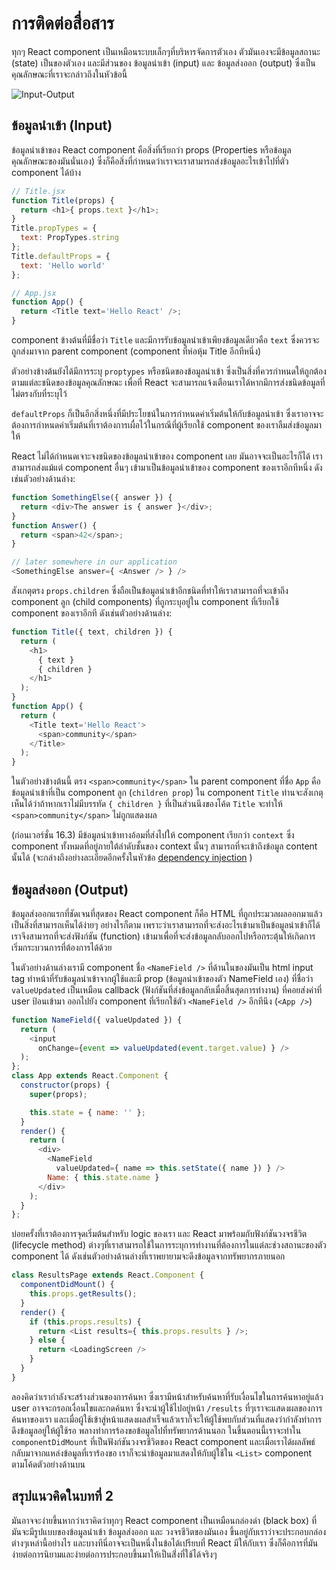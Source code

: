 # การติดต่อสื่อสาร

ทุกๆ React component เป็นเหมือนระบบเล็กๆที่บริหารจัดการตัวเอง ตัวมันเองจะมีข้อมูลสถานะ (state) เป็นของตัวเอง และมีส่วนของ ข้อมูลนำเข้า (input) และ ข้อมูลส่งออก (output) ซึ่งเป็นคุณลักษณะที่เราจะกล่าวถึงในหัวข้อนี้

![Input-Output](./communication.jpg)

## ข้อมูลนำเข้า (Input)

ข้อมูลนำเข้าของ React component คือสิ่งที่เรียกว่า props (Properties หรือข้อมูลคุณลักษณะของมันนั่นเอง) ซึ่งก็คือสิ่งที่กำหนดว่าเราจะเราสามารถส่งข้อมูลอะไรเข้าไปที่ตัว component ได้บ้าง

```js
// Title.jsx
function Title(props) {
  return <h1>{ props.text }</h1>;
}
Title.propTypes = {
  text: PropTypes.string
};
Title.defaultProps = {
  text: 'Hello world'
};

// App.jsx
function App() {
  return <Title text='Hello React' />;
}
```

component ข้างต้นที่มีชื่อว่า `Title` และมีการรับข้อมูลนำเข้าเพียงข้อมูลเดียวคือ `text` ซึ่งควรจะถูกส่งมาจาก parent component (component ที่ห่อหุ้ม Title อีกทีหนึ่ง)

ตัวอย่างข้างต้นยังได้มีการระบุ `proptypes` หรือชนิดของข้อมูลนำเข้า ซึ่งเป็นสิ่งที่ควรกำหนดให้ถูกต้องตามแต่ละชนิดของข้อมูลคุณลักษณะ เพื่อที่ React จะสามารถแจ้งเตือนเราได้หากมีการส่งชนิดข้อมูลที่ไม่ตรงกับที่ระบุไว้

`defaultProps` ก็เป็นอีกสิ่งหนึ่งที่มีประโยชน์ในการกำหนดค่าเริ่มต้นให้กับข้อมูลนำเข้า ซึ่งเราอาจจะต้องการกำหนดค่าเริ่มต้นที่เราต้องการเผื่อไว้ในกรณีที่ผู้เรียกใช้ component ของเราลืมส่งข้อมูลมาให้

React ไม่ได้กำหนดเจาะจงชนิดของข้อมูลนำเข้าของ component เลย มันอาจจะเป็นอะไรก็ได้ เราสามารถส่งแม้แต่ component อื่นๆ เข้ามาเป็นข้อมูลนำเข้าของ component ของเราอีกทีหนึ่ง ดังเช่นตัวอย่างด้านล่าง:

```js
function SomethingElse({ answer }) {
  return <div>The answer is { answer }</div>;
}
function Answer() {
  return <span>42</span>;
}

// later somewhere in our application
<SomethingElse answer={ <Answer /> } />
```

สังเกตุตรง `props.children` ซึ่งถือเป็นข้อมูลนำเข้าอีกชนิดที่ทำให้เราสามารถที่จะเข้าถึง component ลูก (child components) ที่ถูกระบุอยู่ใน component ที่เรียกใช้ component ของเราอีกที 
ดังเช่นตัวอย่างด้านล่าง:

```js
function Title({ text, children }) {
  return (
    <h1>
      { text }
      { children }
    </h1>
  );
}
function App() {
  return (
    <Title text='Hello React'>
      <span>community</span>
    </Title>
  );
}
```

ในตัวอย่างข้างต้นนี้ ตรง `<span>community</span>` ใน parent component ที่ชื่อ `App` คือ ข้อมูลนำเข้าที่เป็น component ลูก (`children prop`) ใน component `Title` ท่านจะสังเกตุเห็นได้ว่าถ้าหากเราไม่มีบรรทัด `{ children }` ที่เป็นส่วนนึงของโค้ด `Title` จะทำให้ `<span>community</span>` ไม่ถูกแสดงผล

(ก่อนเวอร์ชั่น 16.3) มีข้อมูลนำเข้าทางอ้อมที่ส่งไปให้ component เรียกว่า `context` ซึ่ง component ทั้งหมดที่อยู่ภายใต้ลำดับชั้นของ context นั้นๆ สามารถที่จะเข้าถึงข้อมูล content นั้นได้ (จะกล่างถึงอย่างละเอียดอีกครั้งในหัวข้อ [dependency injection](../chapter-10/README.md) ) 

## ข้อมูลส่งออก (Output)

ข้อมูลส่งออกแรกที่ชัดเจนที่สุดของ React component ก็คือ HTML ที่ถูกประมวลผลออกมาแล้ว เป็นสิ่งที่สามารถเห็นได้ง่ายๆ อย่างไรก็ตาม เพราะว่าเราสามารถที่จะส่งอะไรเข้ามาเป็นข้อมูลนำเข้าก็ได้ เราจึงสามารถที่จะส่งฟังก์ชัน (function) เข้ามาเพื่อที่จะส่งข้อมูลกลับออกไปหรือกระตุ้นให้เกิดการเริ่มกระบวนการที่ต้องการได้ด้วย

ในตัวอย่างด้านล่างเรามี component ชื่อ `<NameField />` ที่ด้านในของมันเป็น html input tag ทำหน้าที่รับข้อมูลนำเข้าจากผู้ใช้และมี prop (ข้อมูลนำเข้าของตัว NameField เอง) ที่ชื่อว่า `valueUpdated` เป็นเหมือน callback (ฟังก์ชันที่ส่งข้อมูลกลับเมื่อสิ้นสุดการทำงาน) ที่คอยส่งค่าที่ user ป้อนเข้ามา ออกไปยัง component ที่เรียกใช้ตัว `<NameField />` อีกทีนึง (`<App />`)

<span class="new-page"></span>

```js
function NameField({ valueUpdated }) {
  return (
    <input
      onChange={event => valueUpdated(event.target.value) } />
  );
};
class App extends React.Component {
  constructor(props) {
    super(props);

    this.state = { name: '' };
  }
  render() {
    return (
      <div>
        <NameField
          valueUpdated={ name => this.setState({ name }) } />
        Name: { this.state.name }
      </div>
    );
  }
};
```

บ่อยครั้งที่เราต้องการจุดเริ่มต้นสำหรับ logic ของเรา และ React มาพร้อมกับฟังก์ชันวงจรชีวิต (lifecycle method) ต่างๆที่เราสามารถใช้ในการระบุการทำงานที่ต้องการในแต่ละช่วงสถานะของตัว component ได้ ดังเช่นตัวอย่างด้านล่างที่เราพยายามจะดึงข้อมูลจากทรัพยากรภายนอก

```js
class ResultsPage extends React.Component {
  componentDidMount() {
    this.props.getResults();
  }
  render() {
    if (this.props.results) {
      return <List results={ this.props.results } />;
    } else {
      return <LoadingScreen />
    }
  }
}
```

ลองคิดว่าเรากำลังจะสร้างส่วนของการค้นหา ซึ่งเรามีหน้าสำหรับค้นหาที่รับเงื่อนไขในการค้นหาอยู่แล้ว user อาจจะกรอกเงื่อนไขและกดค้นหา ซึ่งจะนำผู้ใช้ไปอยู่หน้า `/results` ที่ๆเราจะแสดงผลของการค้นหาของเรา และเมื่อผู้ใช้เข้าสู่หน้าแสดงผลสำเร็จแล้วเราก็จะให้ผู้ใช้พบกับส่วนที่แสดงว่ากำลังทำการดึงข้อมูลอยู่ให้ผู้ใช้รอ พลางทำการร้องขอข้อมูลไปที่ทรัพยากรด้านนอก ในขึ้นตอนนี้เราจะทำใน `componentDidMount` ที่เป็นฟังก์ชันวงจรชีวิตของ React component และเมื่อเราได้ผลลัพธ์กลับมาจากแหล่งข้อมูลที่เราร้องขอ เราก็จะนำข้อมูลมาแสดงให้กับผู้ใช้ใน `<List>` component ตามโค้ดตัวอย่างด้านบน

## สรุปแนวคิดในบทที่ 2

มันอาจจะง่ายขึ้นหากว่าเราคิดว่าทุกๆ React component เป็นเหมือนกล่องดำ (black box) ที่มันจะมีรูปแบบของข้อมูลนำเข้า ข้อมูลส่งออก และ วงจรชีวิตของมันเอง ขึ้นอยู่กับเราว่าจะประกอบกล่องต่างๆเหล่านี้อย่างไร และบางทีนี่อาจจะเป็นหนึ่งในข้อได้เปรียบที่ React มีให้กับเรา ซึ่งก็คือการที่มันง่ายต่อการนิยามและง่ายต่อการประกอบขึ้นมาให้เป็นสิ่่งที่ใช้ได้จริงๆ
